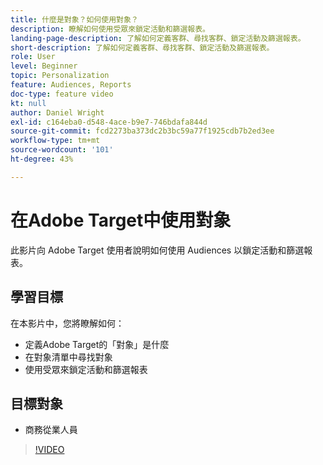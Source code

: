 ```yaml
---
title: 什麼是對象？如何使用對象？
description: 瞭解如何使用受眾來鎖定活動和篩選報表。
landing-page-description: 了解如何定義客群、尋找客群、鎖定活動及篩選報表。
short-description: 了解如何定義客群、尋找客群、鎖定活動及篩選報表。
role: User
level: Beginner
topic: Personalization
feature: Audiences, Reports
doc-type: feature video
kt: null
author: Daniel Wright
exl-id: c164eba0-d548-4ace-b9e7-746bdafa844d
source-git-commit: fcd2273ba373dc2b3bc59a77f1925cdb7b2ed3ee
workflow-type: tm+mt
source-wordcount: '101'
ht-degree: 43%

---
```


# 在Adobe Target中使用對象

此影片向 Adobe Target 使用者說明如何使用 Audiences 以鎖定活動和篩選報表。

## 學習目標

在本影片中，您將瞭解如何：

* 定義Adobe Target的「對象」是什麼
* 在對象清單中尋找對象
* 使用受眾來鎖定活動和篩選報表

## 目標對象

* 商務從業人員

>[!VIDEO](https://video.tv.adobe.com/v/17398/?quality=12)
